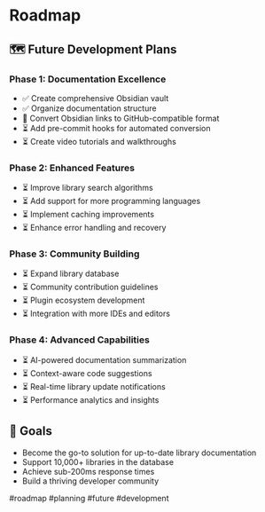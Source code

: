 # Roadmap

## 🗺️ Future Development Plans

### Phase 1: Documentation Excellence
- ✅ Create comprehensive Obsidian vault
- ✅ Organize documentation structure
- 🔄 Convert Obsidian links to GitHub-compatible format
- ⏳ Add pre-commit hooks for automated conversion
- ⏳ Create video tutorials and walkthroughs

### Phase 2: Enhanced Features
- ⏳ Improve library search algorithms
- ⏳ Add support for more programming languages
- ⏳ Implement caching improvements
- ⏳ Enhance error handling and recovery

### Phase 3: Community Building
- ⏳ Expand library database
- ⏳ Community contribution guidelines
- ⏳ Plugin ecosystem development
- ⏳ Integration with more IDEs and editors

### Phase 4: Advanced Capabilities
- ⏳ AI-powered documentation summarization
- ⏳ Context-aware code suggestions
- ⏳ Real-time library update notifications
- ⏳ Performance analytics and insights

## 🎯 Goals
- Become the go-to solution for up-to-date library documentation
- Support 10,000+ libraries in the database
- Achieve sub-200ms response times
- Build a thriving developer community

#roadmap #planning #future #development